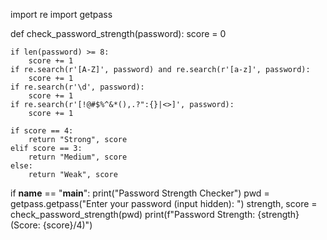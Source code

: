 
import re
import getpass

def check_password_strength(password):
    score = 0

    if len(password) >= 8:
        score += 1
    if re.search(r'[A-Z]', password) and re.search(r'[a-z]', password):
        score += 1
    if re.search(r'\d', password):
        score += 1
    if re.search(r'[!@#$%^&*(),.?":{}|<>]', password):
        score += 1

    if score == 4:
        return "Strong", score
    elif score == 3:
        return "Medium", score
    else:
        return "Weak", score

if __name__ == "__main__":
    print("Password Strength Checker")
    pwd = getpass.getpass("Enter your password (input hidden): ")
    strength, score = check_password_strength(pwd)
    print(f"Password Strength: {strength} (Score: {score}/4)")
